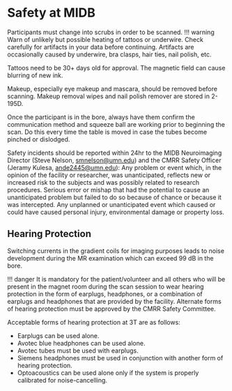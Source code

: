 # Safety at MIDB

Participants must change into scrubs in order to be scanned. 
!!! warning
    Warn of unlikely but possible heating of tattoos or underwire. Check carefully for artifacts in your data before continuing. Artifacts are occasionally caused by underwire, bra clasps, hair ties, nail polish, etc.

Tattoos need to be 30+ days old for approval. The magnetic field can cause blurring of new ink. 

Makeup, especially eye makeup and mascara, should be removed before scanning. Makeup removal wipes and nail polish remover are stored in 2-195D.  

Once the participant is in the bore, always have them confirm the communication method and squeeze ball are working prior to beginning the scan. Do this every time the table is moved in case the tubes become pinched or dislodged. 

Safety incidents should be reported within 24hr to the MIDB Neuroimaging Director (Steve Nelson, smnelson@umn.edu)  and the CMRR Safety Officer (Jeramy Kulesa, ande2445@umn.edu): 
Any problem or event which, in the opinion of the facility or researcher, was unanticipated, reflects new or increased risk to the subjects and was possibly related to research procedures.
Serious error or mishap that had the potential to cause an unanticipated problem but failed to do so because of chance or because it was intercepted. 
Any unplanned or unanticipated event which caused or could have caused personal injury, environmental damage or property loss. 


## Hearing Protection

Switching currents in the gradient coils for imaging purposes leads to noise development during the MR examination which can exceed 99 dB in the bore. 

!!! danger
    It is mandatory for the patient/volunteer and all others who will be present in the magnet room during the scan session to wear hearing protection in the form of earplugs, headphones, or a combination of earplugs and headphones that are provided by the facility. Alternate forms of hearing protection must be approved by the CMRR Safety Committee. 

Acceptable forms of hearing protection at 3T are as follows:

- Earplugs can be used alone. 
- Avotec blue headphones can be used alone.
- Avotec tubes must be used with earplugs. 
- Siemens headphones must be used in conjunction with another form of hearing protection.
- Optoacoustics can be used alone only if the system is properly calibrated for noise-cancelling. 
